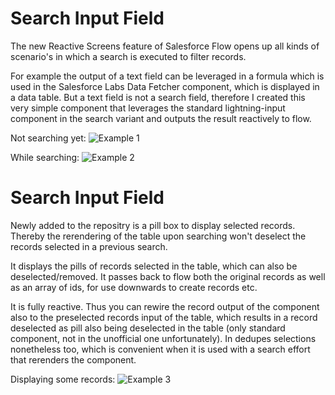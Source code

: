 # Search Input Field
<p>The new Reactive Screens feature of Salesforce Flow opens up all kinds of scenario's in which a search is executed to filter records.</p>
<p>For example the output of a text field can be leveraged in a formula which is used in the Salesforce Labs Data Fetcher component, which is displayed in a data table. 
But a text field is not a search field, therefore I created this very simple component that leverages the standard lightning-input component in the search variant and outputs the result reactively to flow. </p>

Not searching yet:
![Example 1](https://github.com/rutgergernandt/searchInputField/assets/48456874/95e971e6-00ca-4f00-8fae-df420324782a)

While searching:
![Example 2](https://github.com/rutgergernandt/searchInputField/assets/48456874/040451c7-4222-4b29-87a4-27a1dfec1b03)

# Search Input Field
<p>Newly added to the repositry is a pill box to display selected records. Thereby the rerendering of the table upon searching won't deselect the records selected in a previous search.</p>

<p>It displays the pills of records selected in the table, which can also be deselected/removed. It passes back to flow both the original records as well as an array of ids, for use downwards to create records etc.</p>
<p>
It is fully reactive. Thus you can rewire the record output of the component also to the preselected records input of the table, which results in a record deselected as pill also being deselected in the table (only standard component, not in the unofficial one unfortunately). In dedupes selections nonetheless too, which is convenient when it is used with a search effort that rerenders the component. 
</p>

Displaying some records: 
![Example 3](https://github.com/rutgergernandt/searchAndSelect/assets/48456874/8bae5ff9-8107-4ffb-b4cc-acca88d34e58)


